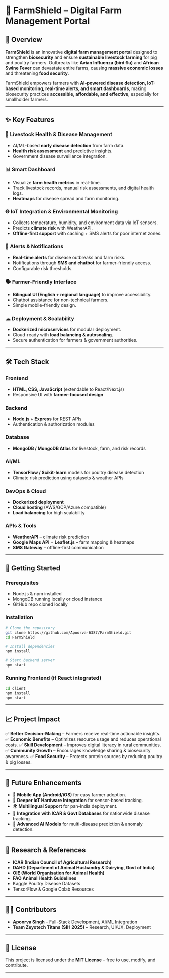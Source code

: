 
# 🌾 FarmShield – Digital Farm Management Portal

## 📌 Overview

**FarmShield** is an innovative **digital farm management portal** designed to strengthen **biosecurity** and ensure **sustainable livestock farming** for pig and poultry farmers.
Outbreaks like **Avian Influenza (bird flu)** and **African Swine Fever** can devastate entire farms, causing **massive economic losses** and threatening **food security**.

FarmShield empowers farmers with **AI-powered disease detection, IoT-based monitoring, real-time alerts, and smart dashboards**, making biosecurity practices **accessible, affordable, and effective**, especially for smallholder farmers.

---

## ✨ Key Features

### 🐓 Livestock Health & Disease Management

* AI/ML-based **early disease detection** from farm data.
* **Health risk assessment** and predictive insights.
* Government disease surveillance integration.

### 📊 Smart Dashboard

* Visualize **farm health metrics** in real-time.
* Track livestock records, manual risk assessments, and digital health logs.
* **Heatmaps** for disease spread and farm monitoring.

### 🌐 IoT Integration & Environmental Monitoring

* Collects temperature, humidity, and environment data via IoT sensors.
* Predicts **climate risk** with WeatherAPI.
* **Offline-first support** with caching + SMS alerts for poor internet zones.

### 🔔 Alerts & Notifications

* **Real-time alerts** for disease outbreaks and farm risks.
* Notifications through **SMS and chatbot** for farmer-friendly access.
* Configurable risk thresholds.

### 🗣 Farmer-Friendly Interface

* **Bilingual UI (English + regional language)** to improve accessibility.
* Chatbot assistance for non-technical farmers.
* Simple mobile-friendly design.

### ☁ Deployment & Scalability

* **Dockerized microservices** for modular deployment.
* Cloud-ready with **load balancing & autoscaling**.
* Secure authentication for farmers & government authorities.

---

## 🛠 Tech Stack

### Frontend

* **HTML, CSS, JavaScript** (extendable to React/Next.js)
* Responsive UI with **farmer-focused design**

### Backend

* **Node.js + Express** for REST APIs
* Authentication & authorization modules

### Database

* **MongoDB / MongoDB Atlas** for livestock, farm, and risk records

### AI/ML

* **TensorFlow / Scikit-learn** models for poultry disease detection
* Climate risk prediction using datasets & weather APIs

### DevOps & Cloud

* **Dockerized deployment**
* **Cloud hosting** (AWS/GCP/Azure compatible)
* **Load balancing** for high scalability

### APIs & Tools

* **WeatherAPI** – climate risk prediction
* **Google Maps API** + **Leaflet.js** – farm mapping & heatmaps
* **SMS Gateway** – offline-first communication

---

## 🚀 Getting Started

### Prerequisites

* Node.js & npm installed
* MongoDB running locally or cloud instance
* GitHub repo cloned locally

### Installation

```bash
# Clone the repository
git clone https://github.com/Apoorva-6387/FarmShield.git
cd FarmShield

# Install dependencies
npm install

# Start backend server
npm start
```

### Running Frontend (if React integrated)

```bash
cd client
npm install
npm start
```

---

## 📈 Project Impact

✅ **Better Decision-Making** – Farmers receive real-time actionable insights.
✅ **Economic Benefits** – Optimizes resource usage and reduces operational costs.
✅ **Skill Development** – Improves digital literacy in rural communities.
✅ **Community Growth** – Encourages knowledge sharing & biosecurity awareness.
✅ **Food Security** – Protects protein sources by reducing poultry & pig losses.

---

## 🔮 Future Enhancements

* 📱 **Mobile App (Android/iOS)** for easy farmer adoption.
* 📡 **Deeper IoT Hardware Integration** for sensor-based tracking.
* 🌍 **Multilingual Support** for pan-India deployment.
* 🤝 **Integration with ICAR & Govt Databases** for nationwide disease tracking.
* 🧠 **Advanced AI Models** for multi-disease prediction & anomaly detection.

---

## 📜 Research & References

* **ICAR (Indian Council of Agricultural Research)**
* **DAHD (Department of Animal Husbandry & Dairying, Govt of India)**
* **OIE (World Organisation for Animal Health)**
* **FAO Animal Health Guidelines**
* Kaggle Poultry Disease Datasets
* TensorFlow & Google Colab Resources

---

## 👨‍💻 Contributors

* **Apoorva Singh** – Full-Stack Development, AI/ML Integration
* **Team Zeyotech Titans (SIH 2025)** – Research, UI/UX, Deployment

---

## 📜 License

This project is licensed under the **MIT License** – free to use, modify, and contribute.

---



